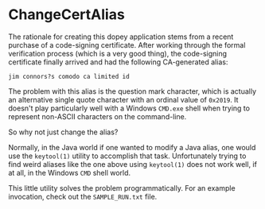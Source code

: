 # ChangeCertAlias

The rationale for creating this dopey application stems from a recent
purchase of a code-signing certificate. After working through the formal
verification process (which is a very good thing), the code-signing certificate
finally arrived and had the following CA-generated alias:

   ```jim connors?s comodo ca limited id```

The problem with this alias is the question mark character, which is actually
an alternative single quote character with an ordinal value of ```0x2019```.
It doesn't play particularly well with a Windows ```CMD.exe``` shell when
trying to represent non-ASCII characters on the command-line.

So why not just change the alias?

Normally, in the Java world if one wanted to modify a Java alias, one would
use the ```keytool(1)``` utility to accomplish that task.  Unfortunately trying
to find weird aliases like the one above using ```keytool(1)``` does not work
well, if at all, in the Windows ```CMD``` shell world.

This little utility solves the problem programmatically.  For an example
invocation, check out the ```SAMPLE_RUN.txt``` file. 
